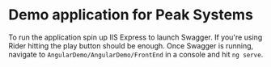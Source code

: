 # Demo application for Peak Systems
To run the application spin up IIS Express to launch Swagger. If you're using Rider hitting the play button should be enough.
Once Swagger is running, navigate to `AngularDemo/AngularDemo/FrontEnd` in a console and hit `ng serve`.
